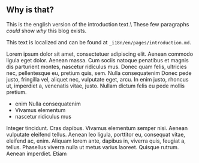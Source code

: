 ## Why is that?
This is the english version of the introduction text.\\
These few paragraphs _could_ show *why* this blog exists.

This text is localized and can be found at `_i18n/en/pages/introduction.md`.

Lorem ipsum dolor sit amet, consectetuer adipiscing elit. Aenean commodo ligula
eget dolor. Aenean massa. Cum sociis natoque penatibus et magnis dis parturient
montes, nascetur ridiculus mus. Donec quam felis, ultricies nec, pellentesque
eu, pretium quis, sem. Nulla consequatenim Donec pede justo,
fringilla vel, aliquet nec, vulputate eget, arcu. In enim justo, rhoncus ut,
imperdiet a, venenatis vitae, justo. Nullam dictum felis eu pede mollis pretium.

- enim Nulla consequatenim
- Vivamus elementum
- nascetur ridiculus mus

Integer tincidunt. Cras dapibus. Vivamus elementum semper nisi. Aenean vulputate
eleifend tellus. Aenean leo ligula, porttitor eu, consequat vitae, eleifend ac,
enim. Aliquam lorem ante, dapibus in, viverra quis, feugiat a, tellus. Phasellus
viverra nulla ut metus varius laoreet. Quisque rutrum. Aenean imperdiet. Etiam
